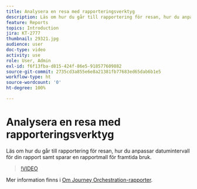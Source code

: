 ```yaml
---
title: Analysera en resa med rapporteringsverktyg
description: Läs om hur du går till rapportering för resan, hur du anpassar datumintervall för din rapport samt sparar en rapportmall för framtida bruk.
feature: Reports
topics: Introduction
jira: KT-2777
thumbnail: 29321.jpg
audience: user
doc-type: video
activity: use
role: User, Admin
exl-id: f6f13fba-d815-424f-86e5-918577609882
source-git-commit: 2735cd3a855e6e8a21381fb77683ed65dab6b1e5
workflow-type: ht
source-wordcount: '0'
ht-degree: 100%

---
```


# Analysera en resa med rapporteringsverktyg

Läs om hur du går till rapportering för resan, hur du anpassar datumintervall för din rapport samt sparar en rapportmall för framtida bruk.

>[!VIDEO](https://video.tv.adobe.com/v/29321?quality=12&learn=on)

Mer information finns i [Om Journey Orchestration-rapporter](https://experienceleague.adobe.com/docs/journeys/using/journey-reports/about-journey-reports.html?lang=sv).
